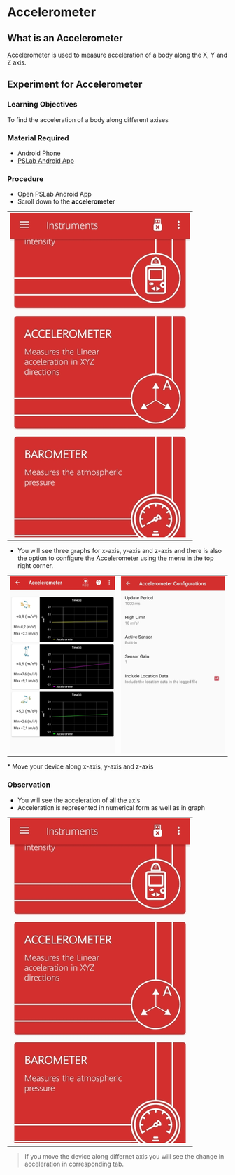 # Accelerometer


## What is an Accelerometer
Accelerometer is used to measure acceleration of a body along the X, Y and Z axis.

## Experiment for Accelerometer

### Learning Objectives
To find the acceleration of a body along different axises 
### Material Required
* Android Phone
* [PSLab Android App](https://play.google.com/store/apps/details?id=io.pslab&hl=en_US)

### Procedure
* Open PSLab Android App
* Scroll down to the **accelerometer**
<table>
  <tr>
    <td><img src="/images/img_accelerometer_1.jpg"></td>
  </tr>
</table>

* You will see three graphs for x-axis, y-axis and z-axis and there is also the option to configure the Accelerometer using the menu in the top right corner.
<table>
  <tr>
    <td><img src="/images/img_accelerometer_3.jpg"></td>
    <td><img src="/images/img_accelerometer_4.jpg"></td>
  </tr>
</table>
* Move your device along x-axis, y-axis and z-axis

### Observation

* You will see the acceleration of all the axis
* Acceleration is represented in numerical form as well as in graph

<table>
  <tr>
    <td><img src="/images/img_accelerometer_1.jpg"></td>
  </tr>
</table>


> If you move the device along differnet axis you will see the change in acceleration in corresponding tab.
